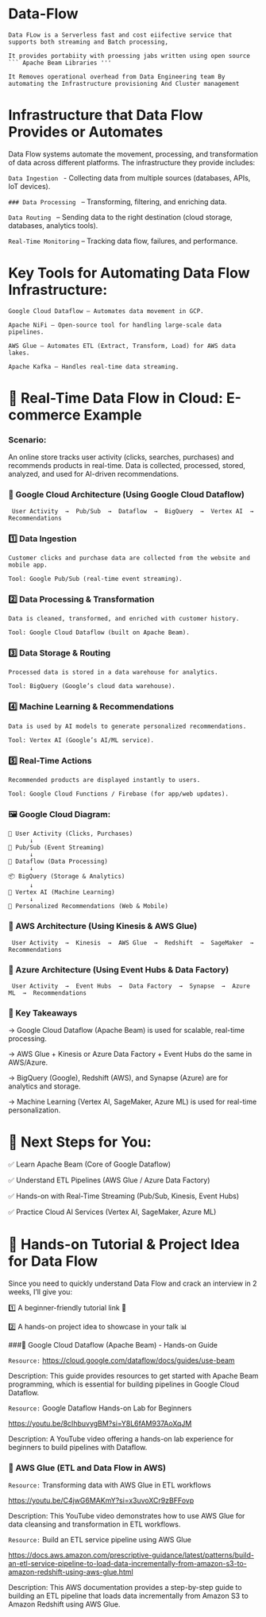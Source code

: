 # Data-Flow 

    Data FLow is a Serverless fast and cost eiifective service that supports both streaming and Batch processing,

    It provides portabiity with proessing jabs written using open source ``` Apache Beam Libraries '''

    It Removes operational overhead from Data Engineering team By automating the Infrastructure provisioning And Cluster management

# Infrastructure that Data Flow Provides or Automates

Data Flow systems automate the movement, processing, and transformation of data across different platforms. The infrastructure they provide includes:

```Data Ingestion ``` - Collecting data from multiple sources (databases, APIs, IoT devices).

```### Data Processing ``` – Transforming, filtering, and enriching data.

```Data Routing ``` – Sending data to the right destination (cloud storage, databases, analytics tools).

``` Real-Time Monitoring ``` – Tracking data flow, failures, and performance.

# Key Tools for Automating Data Flow Infrastructure:

    Google Cloud Dataflow – Automates data movement in GCP.

    Apache NiFi – Open-source tool for handling large-scale data pipelines.

    AWS Glue – Automates ETL (Extract, Transform, Load) for AWS data lakes.
    
    Apache Kafka – Handles real-time data streaming.

# 🛒 Real-Time Data Flow in Cloud: E-commerce Example

### Scenario:
An online store tracks user activity (clicks, searches, purchases) and recommends products in real-time.
Data is collected, processed, stored, analyzed, and used for AI-driven recommendations.

### 📍 Google Cloud Architecture (Using Google Cloud Dataflow)

```
 User Activity  →  Pub/Sub  →  Dataflow  →  BigQuery  →  Vertex AI  →  Recommendations

```
### 1️⃣ Data Ingestion

    Customer clicks and purchase data are collected from the website and mobile app.

    Tool: Google Pub/Sub (real-time event streaming).

### 2️⃣ Data Processing & Transformation

    Data is cleaned, transformed, and enriched with customer history.

    Tool: Google Cloud Dataflow (built on Apache Beam).
    
### 3️⃣ Data Storage & Routing

    Processed data is stored in a data warehouse for analytics.

    Tool: BigQuery (Google’s cloud data warehouse).
    
### 4️⃣ Machine Learning & Recommendations

    Data is used by AI models to generate personalized recommendations.

    Tool: Vertex AI (Google’s AI/ML service).

### 5️⃣ Real-Time Actions

    Recommended products are displayed instantly to users.
    
    Tool: Google Cloud Functions / Firebase (for app/web updates).



### 🖼️ Google Cloud Diagram:

```
📱 User Activity (Clicks, Purchases)
      ↓
📩 Pub/Sub (Event Streaming)
      ↓
🔄 Dataflow (Data Processing)
      ↓
📦 BigQuery (Storage & Analytics)
      ↓
🤖 Vertex AI (Machine Learning)
      ↓
🎯 Personalized Recommendations (Web & Mobile)

```
### 📍 AWS Architecture (Using Kinesis & AWS Glue)

```
 User Activity  →  Kinesis  →  AWS Glue  →  Redshift  →  SageMaker  →  Recommendations

```

### 📍 Azure Architecture (Using Event Hubs & Data Factory)

```
 User Activity  →  Event Hubs  →  Data Factory  →  Synapse  →  Azure ML  →  Recommendations

```

### 📌 Key Takeaways

-> Google Cloud Dataflow (Apache Beam) is used for scalable, real-time processing.

-> AWS Glue + Kinesis or Azure Data Factory + Event Hubs do the same in AWS/Azure.

-> BigQuery (Google), Redshift (AWS), and Synapse (Azure) are for analytics and storage.

-> Machine Learning (Vertex AI, SageMaker, Azure ML) is used for real-time personalization.

# 🚀 Next Steps for You:

✅ Learn Apache Beam (Core of Google Dataflow)

✅ Understand ETL Pipelines (AWS Glue / Azure Data Factory)

✅ Hands-on with Real-Time Streaming (Pub/Sub, Kinesis, Event Hubs)

✅ Practice Cloud AI Services (Vertex AI, SageMaker, Azure ML)



# 🚀 Hands-on Tutorial & Project Idea for Data Flow

Since you need to quickly understand Data Flow and crack an interview in 2 weeks, I’ll give you:

1️⃣ A beginner-friendly tutorial link 🎯

2️⃣ A hands-on project idea to showcase in your talk 📊



###🔹 Google Cloud Dataflow (Apache Beam) - Hands-on Guide

``Resource:`` https://cloud.google.com/dataflow/docs/guides/use-beam

Description: This guide provides resources to get started with Apache Beam programming, which is essential for building pipelines in Google Cloud Dataflow.

``Resource:`` Google Dataflow Hands-on Lab for Beginners

https://youtu.be/8cIhbuvygBM?si=Y8L6fAM937AoXqJM

Description: A YouTube video offering a hands-on lab experience for beginners to build pipelines with Dataflow.


### 🔹 AWS Glue (ETL and Data Flow in AWS)

`Resource:` Transforming data with AWS Glue in ETL workflows

https://youtu.be/C4jwG6MAKmY?si=x3uvoXCr9zBFFovp

Description: This YouTube video demonstrates how to use AWS Glue for data cleansing and transformation in ETL workflows.

`Resource:` Build an ETL service pipeline using AWS Glue

https://docs.aws.amazon.com/prescriptive-guidance/latest/patterns/build-an-etl-service-pipeline-to-load-data-incrementally-from-amazon-s3-to-amazon-redshift-using-aws-glue.html

Description: This AWS documentation provides a step-by-step guide to building an ETL pipeline that loads data incrementally from Amazon S3 to Amazon Redshift using AWS Glue.
